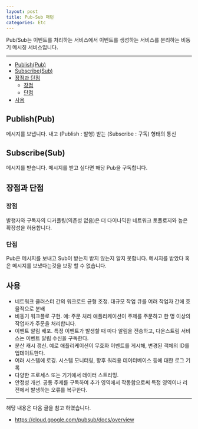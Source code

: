 ```yaml
---
layout: post
title: Pub-Sub 패턴
categories: Etc
---
```


Pub/Sub는 이벤트를 처리하는 서비스에서 이벤트를 생성하는 서비스를 분리하는 비동기 메시징 서비스입니다.

<hr />

<!-- vscode-markdown-toc -->
* [Publish(Pub)](#publish(pub))
* [Subscribe(Sub)](#subscribe(sub))
* [장점과 단점](#장점과-단점)
  * [장점](#장점)
  * [단점](#단점)
* [사용](#사용)

<!-- vscode-markdown-toc-config
	numbering=false
	autoSave=true
	/vscode-markdown-toc-config -->
<!-- /vscode-markdown-toc -->

## <a name='publish(pub)'></a>Publish(Pub)

메시지를 보냅니다.
내고 (Publish : 발행) 받는 (Subscribe : 구독) 형태의 통신

## <a name='subscribe(sub)'></a>Subscribe(Sub)

메시지를 받습니다. 메시지를 받고 싶다면 해당 Pub을 구독합니다.

## <a name='장점과-단점'></a>장점과 단점

### <a name='장점'></a>장점

발행자와 구독자의 디커플링(의존성 없음)은 더 다이나믹한 네트워크 토폴로지와 높은 확장성을 허용합니다.

### <a name='단점'></a>단점

Pub은 메시지를 보내고 Sub이 받는지 받지 않는지 알지 못합니다. 메시지를 받았다 혹은 메시지를 보냈다는것을 보장 할 수 없습니다.

## <a name='사용'></a>사용

- 네트워크 클러스터 간의 워크로드 균형 조정. 대규모 작업 큐를 여러 작업자 간에 효율적으로 분배
- 비동기 워크플로 구현. 예: 주문 처리 애플리케이션이 주제를 주문하고 한 명 이상의 작업자가 주문을 처리합니다.
- 이벤트 알림 배포. 특정 이벤트가 발생할 때 마다 알림을 전송하고, 다운스트림 서비스는 이벤트 알림 수신을 구독한다.
- 분산 캐시 갱신. 예로 애플리케이션이 무효화 이벤트를 게시해, 변경된 객체의 ID를 업데이트한다.
- 여러 시스템에 로깅. 시스템 모니터링, 향후 쿼리용 데이터베이스 등에 대한 로그 기록
- 다양한 프로세스 또는 기기에서 데이터 스트리밍.
- 안정성 개선. 공통 주제를 구독하여 추가 영역에서 작동함으로써 특정 영역이나 리전에서 발생하는 오류를 복구한다.

---

해당 내용은 다음 글을 참고 하였습니다.

- https://cloud.google.com/pubsub/docs/overview
